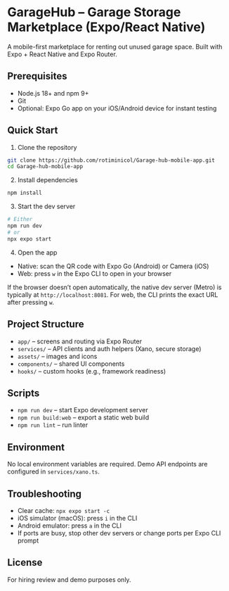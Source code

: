 # GarageHub – Garage Storage Marketplace (Expo/React Native)

A mobile-first marketplace for renting out unused garage space. Built with Expo + React Native and Expo Router.

## Prerequisites
- Node.js 18+ and npm 9+
- Git
- Optional: Expo Go app on your iOS/Android device for instant testing

## Quick Start

1. Clone the repository
```bash
git clone https://github.com/rotiminicol/Garage-hub-mobile-app.git
cd Garage-hub-mobile-app
```
2. Install dependencies
```bash
npm install
```
3. Start the dev server
```bash
# Either
npm run dev
# or
npx expo start
```
4. Open the app
- Native: scan the QR code with Expo Go (Android) or Camera (iOS)
- Web: press `w` in the Expo CLI to open in your browser

If the browser doesn’t open automatically, the native dev server (Metro) is typically at `http://localhost:8081`. For web, the CLI prints the exact URL after pressing `w`.

## Project Structure
- `app/` – screens and routing via Expo Router
- `services/` – API clients and auth helpers (Xano, secure storage)
- `assets/` – images and icons
- `components/` – shared UI components
- `hooks/` – custom hooks (e.g., framework readiness)

## Scripts
- `npm run dev` – start Expo development server
- `npm run build:web` – export a static web build
- `npm run lint` – run linter

## Environment
No local environment variables are required. Demo API endpoints are configured in `services/xano.ts`.

## Troubleshooting
- Clear cache: `npx expo start -c`
- iOS simulator (macOS): press `i` in the CLI
- Android emulator: press `a` in the CLI
- If ports are busy, stop other dev servers or change ports per Expo CLI prompt

## License
For hiring review and demo purposes only.
